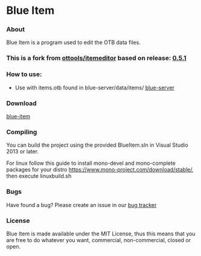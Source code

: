 # Blue Item

### About

Blue Item is a program used to edit the OTB data files.

### This is a fork from [ottools/itemeditor](https://github.com/ottools/itemeditor) based on release: [0.5.1](https://github.com/ottools/ItemEditor/releases/tag/v0.5.1)

### How to use:

* Use with items.otb found in blue-server/data/items/ [blue-server](https://github.com/bluesrc/blue-server)

### Download

[blue-item](https://github.com/bluesrc/blue-item/releases)

### Compiling

You can build the project using the provided BlueItem.sln in Visual Studio 2013 or later.

For linux follow this guide to install mono-devel and mono-complete packages for your distro https://www.mono-project.com/download/stable/, then execute linuxbuild.sh

### Bugs

Have found a bug? Please create an issue in our [bug tracker](https://github.com/bluesrc/blue-client/issues)

### License

Blue Item is made available under the MIT License, thus this means that you are free
to do whatever you want, commercial, non-commercial, closed or open.
